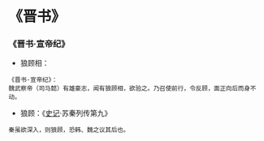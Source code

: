 # 《晋书》

### 《晋书·宣帝纪》

- 狼顾相：

```
《晋书·宣帝纪》：
魏武察帝（司马懿）有雄豪志，闻有狼顾相，欲验之。乃召使前行，令反顾，面正向后而身不动。
```

- 狼顾：《[史记](史记.md)·苏秦列传第九》

```
秦虽欲深入，则狼顾，恐韩、魏之议其后也。
```
